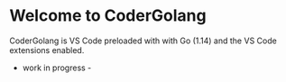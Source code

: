 # Welcome to CoderGolang

CoderGolang is VS Code preloaded with with Go (1.14) and the VS Code extensions enabled. 

- work in progress -

